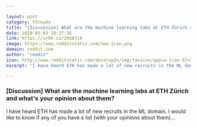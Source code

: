 ```yaml
---

layout: post
category: threads
title: "[Discussion] What are the machine learning labs at ETH Zürich and what's your opinion about them?"
date: 2020-05-03 18:27:35
link: https://vrhk.co/2KXA7i9
image: https://www.redditstatic.com/new-icon.png
domain: reddit.com
author: "reddit"
icon: http://www.redditstatic.com/desktop2x/img/favicon/apple-icon-57x57.png
excerpt: "I have heard ETH has made a lot of new recruits in the ML domain. I would like to know if any of you have a list (with your opinions about them)..."

---
```


### [Discussion] What are the machine learning labs at ETH Zürich and what's your opinion about them?

I have heard ETH has made a lot of new recruits in the ML domain. I would like to know if any of you have a list (with your opinions about them)...
